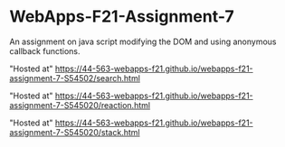 # WebApps-F21-Assignment-7
An assignment on java script modifying the DOM and using anonymous callback functions.

"Hosted at" https://44-563-webapps-f21.github.io/webapps-f21-assignment-7-S54502/search.html

"Hosted at"  https://44-563-webapps-f21.github.io/webapps-f21-assignment-7-S545020/reaction.html
 
 "Hosted at"  https://44-563-webapps-f21.github.io/webapps-f21-assignment-7-S545020/stack.html
